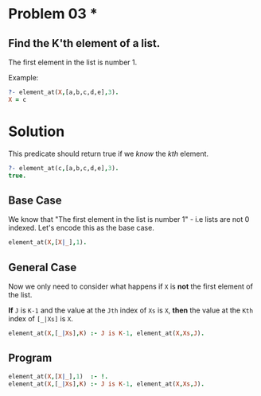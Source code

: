 # Problem 03 \*

## Find the K'th element of a list.

The first element in the list is number 1.

Example:

```prolog
?- element_at(X,[a,b,c,d,e],3).
X = c
```

# Solution

This predicate should return true if we _know_ the _kth_ element.

```prolog
?- element_at(c,[a,b,c,d,e],3).
true.
```

## Base Case

We know that "The first element in the list is number 1" - i.e lists are not 0 indexed.
Let's encode this as the base case.

```prolog
element_at(X,[X|_],1).
```

## General Case

Now we only need to consider what happens if `X` is **not** the first element of the list.

**If** `J` is `K-1` and the value at the `Jth` index of `Xs` is `X`, **then** the value at the `Kth` index of `[_|Xs]` is `X`.

```prolog
element_at(X,[_|Xs],K) :- J is K-1, element_at(X,Xs,J).
```

## Program

```prolog
element_at(X,[X|_],1)  :- !.
element_at(X,[_|Xs],K) :- J is K-1, element_at(X,Xs,J).
```
